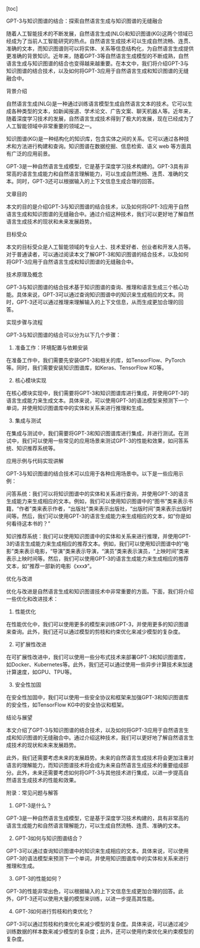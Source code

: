 
[toc]                    
                
                
GPT-3与知识图谱的结合：探索自然语言生成与知识图谱的无缝融合

随着人工智能技术的不断发展，自然语言生成(NLG)和知识图谱(KG)这两个领域已经成为了当前人工智能研究的热点。自然语言生成技术可以生成自然流畅、连贯、准确的文本，而知识图谱则可以将实体、关系等信息结构化，为自然语言生成提供更准确的背景知识。近年来，随着GPT-3等自然语言生成模型的不断成熟，自然语言生成与知识图谱的结合也变得越来越重要。在本文中，我们将介绍GPT-3与知识图谱的结合技术，以及如何将GPT-3应用于自然语言生成和知识图谱的无缝融合中。

背景介绍

自然语言生成(NLG)是一种通过训练语言模型生成自然语言文本的技术。它可以生成各种类型的文本，如新闻报道、学术论文、广告文案、聊天机器人等。近年来，随着深度学习技术的发展，自然语言生成技术得到了极大的发展，现在已经成为了人工智能领域中非常重要的领域之一。

知识图谱(KG)是一种结构化的知识库，包含实体之间的关系。它可以通过各种技术和方法进行构建和查询。知识图谱在数据挖掘、信息检索、语义 web 等方面具有广泛的应用前景。

GPT-3是一种自然语言生成模型，它是基于深度学习技术构建的。GPT-3具有非常高的语言生成能力和自然语言理解能力，可以生成自然流畅、连贯、准确的文本。同时，GPT-3还可以根据输入的上下文信息生成合理的回答。

文章目的

本文的目的是介绍GPT-3与知识图谱的结合技术，以及如何将GPT-3应用于自然语言生成和知识图谱的无缝融合中。通过介绍这种技术，我们可以更好地了解自然语言生成技术的现状和未来发展趋势。

目标受众

本文的目标受众是人工智能领域的专业人士、技术爱好者、创业者和开发人员等。对于普通读者，可以通过阅读本文了解GPT-3和知识图谱的结合技术，以及如何将GPT-3应用于自然语言生成和知识图谱的无缝融合中。

技术原理及概念

GPT-3与知识图谱的结合技术基于知识图谱的查询、推理和语言生成三个核心功能。具体来说，GPT-3可以通过查询知识图谱中的知识来生成相应的文本。同时，GPT-3还可以通过推理来理解输入的上下文信息，从而生成更加合理的回答。

实现步骤与流程

GPT-3与知识图谱的结合可以分为以下几个步骤：

1. 准备工作：环境配置与依赖安装

在准备工作中，我们需要先安装GPT-3和相关的库，如TensorFlow、PyTorch等。同时，我们需要安装知识图谱库，如Keras、TensorFlow KG等。

2. 核心模块实现

在核心模块实现中，我们需要将GPT-3和知识图谱库进行集成，并使用GPT-3的语言生成能力来生成文本。具体来说，可以使用GPT-3的语法模型来预测下一个单词，并使用知识图谱库中的实体和关系来进行推理和生成。

3. 集成与测试

在集成与测试中，我们需要将GPT-3和知识图谱库进行集成，并进行测试。在测试中，我们可以使用一些常见的应用场景来测试GPT-3的性能和效果，如问答系统、知识推荐系统等。

应用示例与代码实现讲解

GPT-3与知识图谱的结合技术可以应用于各种应用场景中。以下是一些应用示例：

问答系统：我们可以将知识图谱中的实体和关系进行查询，并使用GPT-3的语言生成能力来生成相应的文本。例如，我们可以使用知识图谱中的“图书”类来表示书籍，“作者”类来表示作者，“出版社”类来表示出版社，“出版时间”类来表示出版时间等。然后，我们可以使用GPT-3的语言生成能力来生成相应的文本，如“你是如何看待这本书的？”

知识推荐系统：我们可以使用知识图谱中的实体和关系来进行推理，并使用GPT-3的语言生成能力来生成相应的推荐文本。例如，我们可以使用知识图谱中的“电影”类来表示电影，“导演”类来表示导演，“演员”类来表示演员，“上映时间”类来表示上映时间等。然后，我们可以使用GPT-3的语言生成能力来生成相应的推荐文本，如“推荐一部新的电影《xxx》”。

优化与改进

优化与改进是自然语言生成和知识图谱技术中非常重要的方面。下面，我们将介绍一些优化和改进技术：

1. 性能优化

在性能优化中，我们可以使用更多的模型来训练GPT-3，并使用更多的知识图谱来查询。此外，我们还可以通过模型的剪枝和约束优化来减少模型的复杂度。

2. 可扩展性改进

在可扩展性改进中，我们可以使用一些分布式技术来部署GPT-3和知识图谱库，如Docker、Kubernetes等。此外，我们还可以通过使用一些异步计算技术来加速计算速度，如GPU、TPU等。

3. 安全性加固

在安全性加固中，我们可以使用一些安全协议和框架来加强GPT-3和知识图谱库的安全性，如TensorFlow KG中的安全协议和框架。

结论与展望

本文介绍了GPT-3与知识图谱的结合技术，以及如何将GPT-3应用于自然语言生成和知识图谱的无缝融合中。通过介绍这种技术，我们可以更好地了解自然语言生成技术的现状和未来发展趋势。

此外，我们还需要考虑未来的发展趋势。未来的自然语言生成技术将会更加注重对语言的理解能力，而知识图谱技术将会成为未来自然语言生成技术的重要组成部分。此外，未来还需要考虑如何将GPT-3与其他技术进行集成，以进一步提高自然语言生成技术的性能和效果。

附录：常见问题与解答

1. GPT-3是什么？

GPT-3是一种自然语言生成模型，它是基于深度学习技术构建的，具有非常高的语言生成能力和自然语言理解能力，可以生成自然流畅、连贯、准确的文本。

2. GPT-3如何与知识图谱结合？

GPT-3可以通过查询知识图谱中的知识来生成相应的文本。具体来说，可以使用GPT-3的语法模型来预测下一个单词，并使用知识图谱库中的实体和关系来进行推理和生成。

3. GPT-3的性能如何？

GPT-3的性能非常出色，可以根据输入的上下文信息生成更加合理的回答。此外，GPT-3还可以使用大量的模型来训练，以进一步提高其性能。

4. GPT-3如何进行剪枝和约束优化？

GPT-3可以通过剪枝和约束优化来减少模型的复杂度。具体来说，可以通过减少训练数据的样本数来减少模型的复杂度；此外，还可以使用约束优化来约束模型的复杂度。

